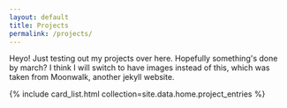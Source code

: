 ```yaml
---
layout: default
title: Projects
permalink: /projects/
---
```


Heyo! Just testing out my projects over here. Hopefully something's done by march? I think I will switch to have images instead of this, which was taken from Moonwalk, another jekyll website.

{% include card_list.html collection=site.data.home.project_entries %}
